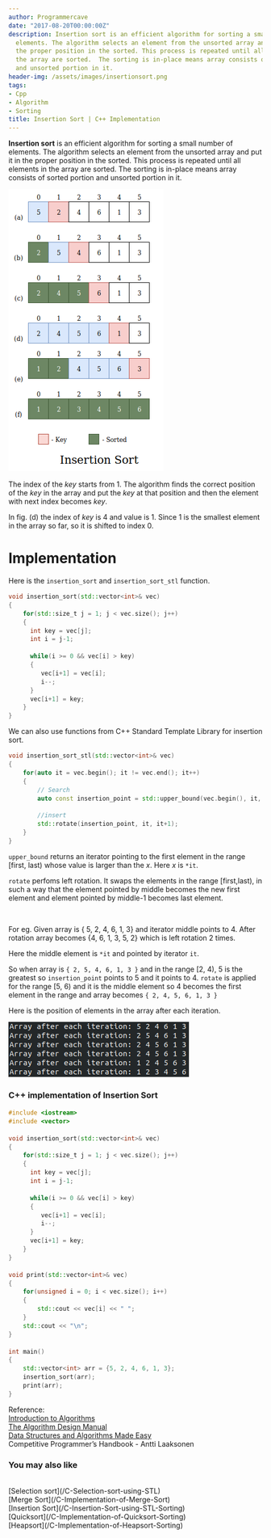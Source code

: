 ```yaml
---
author: Programmercave
date: "2017-08-20T00:00:00Z"
description: Insertion sort is an efficient algorithm for sorting a small number of
  elements. The algorithm selects an element from the unsorted array and put it in
  the proper position in the sorted. This process is repeated until all elements in
  the array are sorted.  The sorting is in-place means array consists of sorted portion
  and unsorted portion in it.
header-img: /assets/images/insertionsort.png
tags:
- Cpp
- Algorithm
- Sorting
title: Insertion Sort | C++ Implementation
---
```




**Insertion sort** is an efficient algorithm for sorting a small number of elements. The algorithm selects an element from the unsorted array and put it in the proper position in the sorted. This process is repeated until all elements in the array are sorted.  The sorting is in-place means array consists of sorted portion and unsorted portion in it.

![Insertion Sort](/assets/images/insertionsort.png)

The index of the *key* starts from 1. The algorithm finds the correct position of the *key* in the array and put the *key* at that position and then the element with next index becomes *key*.

In fig. (d) the index of *key* is 4 and value is 1. Since 1 is the smallest element in the array so far, so it is shifted to index 0.

<h1>Implementation</h1>

Here is the `insertion_sort` and `insertion_sort_stl` function.

```cpp
void insertion_sort(std::vector<int>& vec)
{
    for(std::size_t j = 1; j < vec.size(); j++)
    {
      int key = vec[j];
      int i = j-1;

      while(i >= 0 && vec[i] > key)
      {
         vec[i+1] = vec[i];
         i--;
      }
      vec[i+1] = key;
    }
}
```

We can also use functions from C++ Standard Template Library for insertion sort.

```cpp
void insertion_sort_stl(std::vector<int>& vec)
{
	for(auto it = vec.begin(); it != vec.end(); it++)
 	{
   		// Search
   		auto const insertion_point = std::upper_bound(vec.begin(), it, *it);

   		//insert
   		std::rotate(insertion_point, it, it+1);
 	} 
}
```
`upper_bound` returns an iterator pointing to the first element in the range \[first, last) whose value is larger than the *x*. Here *x* is `*it`.

`rotate` perfoms left rotation. It swaps the elements in the range \[first,last), in such a way that the element pointed by middle becomes the new first element and element pointed by middle-1 becomes last element.

<br/>

For eg. Given array is { 5, 2, 4, 6, 1, 3}  and iterator middle points to 4. After rotation array becomes {4, 6, 1, 3, 5, 2} which is left rotation 2 times.

Here the middle element is `*it` and pointed by iterator `it`.

So when array is `{ 2, 5, 4, 6, 1, 3 }` and in the range \[2, 4), 5 is the greatest so `insertion_point` points to 5 and it points to 4. `rotate` is applied for the range \[5, 6) and it is the middle element so 4 becomes the first element in the range and array becomes `{ 2, 4, 5, 6, 1, 3 }`

Here is the position of elements in the array after each iteration.

![Insertion Sort](/assets/images/insertionsort1.png)

<h3>C++ implementation of Insertion Sort</h3>

```cpp
#include <iostream>
#include <vector>

void insertion_sort(std::vector<int>& vec)
{
    for(std::size_t j = 1; j < vec.size(); j++)
    {
      int key = vec[j];
      int i = j-1;

      while(i >= 0 && vec[i] > key)
      {
         vec[i+1] = vec[i];
         i--;
      }
      vec[i+1] = key;
    }
}

void print(std::vector<int>& vec) 
{
    for(unsigned i = 0; i < vec.size(); i++)
    {
        std::cout << vec[i] << " ";
    }
    std::cout << "\n";
}

int main()
{
    std::vector<int> arr = {5, 2, 4, 6, 1, 3};
    insertion_sort(arr);
    print(arr);
}
```

Reference:<br/>
[Introduction to Algorithms](https://amzn.to/2OarGBs)<br/>
[The Algorithm Design Manual](https://amzn.to/2CH9h9Z)<br/>
[Data Structures and Algorithms Made Easy](https://amzn.to/2NLM0dd)<br/>
Competitive Programmer’s Handbook - Antti Laaksonen<br/>

 <input type="hidden" name="IL_IN_ARTICLE"> 
<h3>You may also like</h3><br/>
[Selection sort](/C-Selection-sort-using-STL)<br/>
[Merge Sort](/C-Implementation-of-Merge-Sort)<br/>
[Insertion Sort](/C-Insertion-Sort-using-STL-Sorting)<br/>
[Quicksort](/C-Implementation-of-Quicksort-Sorting)<br/>
[Heapsort](/C-Implementation-of-Heapsort-Sorting)<br/>
